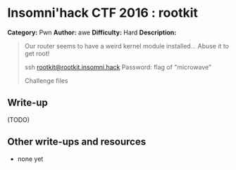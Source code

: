 # Insomni'hack CTF 2016 : rootkit

**Category:** Pwn
**Author:** awe
**Difficulty:** Hard
**Description:**

> Our router seems to have a weird kernel module installed... Abuse it to get root!
> 
> ssh rootkit@rootkit.insomni.hack
> Password: flag of "microwave"
> 
> Challenge files

## Write-up

(TODO)

## Other write-ups and resources

* none yet
